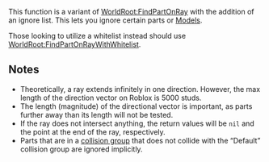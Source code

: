 This function is a variant of [WorldRoot:FindPartOnRay](https://developer.roblox.com/en-us/api-reference/function/WorldRoot/FindPartOnRay) with the addition of an ignore list. This lets you ignore certain parts or [Models](https://developer.roblox.com/en-us/api-reference/class/Model).

Those looking to utilize a whitelist instead should use [WorldRoot:FindPartOnRayWithWhitelist](https://developer.roblox.com/en-us/api-reference/function/WorldRoot/FindPartOnRayWithWhitelist).

Notes
-----

*   Theoretically, a ray extends infinitely in one direction. However, the max length of the direction vector on Roblox is 5000 studs.
*   The length (magnitude) of the directional vector is important, as parts further away than its length will not be tested.
*   If the ray does not intersect anything, the return values will be `nil` and the point at the end of the ray, respectively.
*   Parts that are in a [collision group](https://developer.roblox.com/en-us/articles/Collision-Filtering) that does not collide with the “Default” collision group are ignored implicitly.